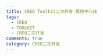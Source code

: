 ```yaml
---
title: CREO Toolkit二次开发-草绘中心线
tags:
  - CREO
  - TOOLKIT
  - CREO二次开发
comments: true
category: CREO二次开发
---
```

